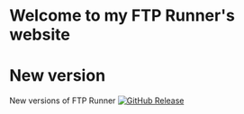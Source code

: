 # Welcome to my FTP Runner's website

# New version  
New versions of FTP Runner
[![GitHub Release](https://img.shields.io/github/release/Open-Shell/Open-Shell-Menu.svg)](https://github.com/Open-Shell/Open-Shell-Menu/releases)
